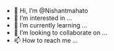 - 👋 Hi, I’m @Nishantmahato
- 👀 I’m interested in ...
- 🌱 I’m currently learning ...
- 💞️ I’m looking to collaborate on ...
- 📫 How to reach me ...

<!---
Nishantmahato/Nishantmahato is a ✨ special ✨ repository because its `README.md` (this file) appears on your GitHub profile.
You can click the Preview link to take a look at your changes.
--->
